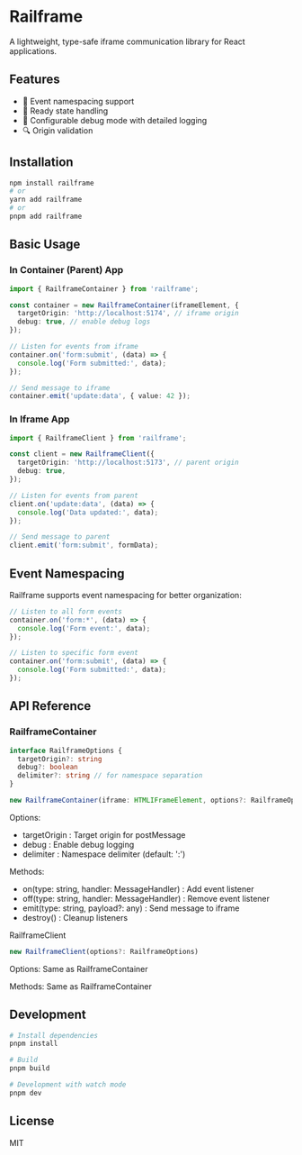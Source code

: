 # Railframe

A lightweight, type-safe iframe communication library for React applications.

## Features

- 🎯 Event namespacing support
- 🚦 Ready state handling
- 🐛 Configurable debug mode with detailed logging
- 🔍 Origin validation

## Installation

```bash
npm install railframe
# or
yarn add railframe
# or
pnpm add railframe
```

## Basic Usage

### In Container (Parent) App

```typescript
import { RailframeContainer } from 'railframe';

const container = new RailframeContainer(iframeElement, {
  targetOrigin: 'http://localhost:5174', // iframe origin
  debug: true, // enable debug logs
});

// Listen for events from iframe
container.on('form:submit', (data) => {
  console.log('Form submitted:', data);
});

// Send message to iframe
container.emit('update:data', { value: 42 });
```

### In Iframe App

```typescript
import { RailframeClient } from 'railframe';

const client = new RailframeClient({
  targetOrigin: 'http://localhost:5173', // parent origin
  debug: true,
});

// Listen for events from parent
client.on('update:data', (data) => {
  console.log('Data updated:', data);
});

// Send message to parent
client.emit('form:submit', formData);
```

## Event Namespacing

Railframe supports event namespacing for better organization:

```typescript
// Listen to all form events
container.on('form:*', (data) => {
  console.log('Form event:', data);
});

// Listen to specific form event
container.on('form:submit', (data) => {
  console.log('Form submitted:', data);
});
```

## API Reference

### RailframeContainer

```typescript
interface RailframeOptions {
  targetOrigin?: string
  debug?: boolean
  delimiter?: string // for namespace separation
}

new RailframeContainer(iframe: HTMLIFrameElement, options?: RailframeOptions)
```

Options:

- targetOrigin : Target origin for postMessage
- debug : Enable debug logging
- delimiter : Namespace delimiter (default: ':')

Methods:

- on(type: string, handler: MessageHandler) : Add event listener
- off(type: string, handler: MessageHandler) : Remove event listener
- emit(type: string, payload?: any) : Send message to iframe
- destroy() : Cleanup listeners

RailframeClient

```typescript
new RailframeClient(options?: RailframeOptions)
```

Options: Same as RailframeContainer

Methods: Same as RailframeContainer

## Development

```bash
# Install dependencies
pnpm install

# Build
pnpm build

# Development with watch mode
pnpm dev
```

## License

MIT
